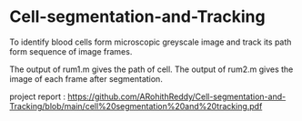 # Cell-segmentation-and-Tracking
To identify blood cells form microscopic greyscale image and track its path form sequence of image frames.


The output of rum1.m gives the path of cell.
The output of rum2.m gives the image of each frame after segmentation.

project report : https://github.com/ARohithReddy/Cell-segmentation-and-Tracking/blob/main/cell%20segmentation%20and%20tracking.pdf
